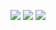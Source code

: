 <p align="center">
  <img  src="https://github-readme-stats.vercel.app/api?username=ignasKavaliauskas&show_icons=true" />
  <img  src="https://github-readme-stats.vercel.app/api/top-langs/?username=ignasKavaliauskas&hide=java" />
  <img  src="https://komarev.com/ghpvc/?username=ignasKavaliauskas&style=flat-square" />
</p>
